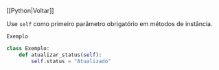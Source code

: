 [[Python|Voltar]]

Use `self` como primeiro parâmetro obrigatório em métodos de instância.

`Exemplo`
```Python
class Exemplo:
    def atualizar_status(self):
        self.status = "Atualizado"
```